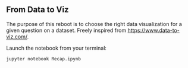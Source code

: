 ## From Data to Viz

The purpose of this reboot is to choose the right data visualization for a given question on a dataset. Freely inspired from https://www.data-to-viz.com/.

Launch the notebook from your terminal:

```bash
jupyter notebook Recap.ipynb
```
